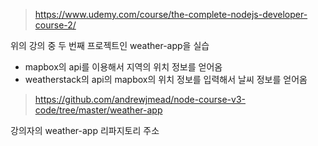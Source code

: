 > https://www.udemy.com/course/the-complete-nodejs-developer-course-2/


위의 강의 중 두 번째 프로젝트인 weather-app을 실습
- mapbox의 api를 이용해서 지역의 위치 정보를 얻어옴
- weatherstack의 api의 mapbox의 위치 정보를 입력해서 날씨 정보를 얻어옴

> https://github.com/andrewjmead/node-course-v3-code/tree/master/weather-app

강의자의 weather-app 리파지토리 주소

